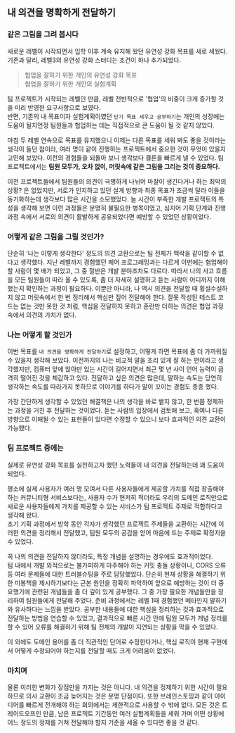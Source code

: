 ## 내 의견을 명확하게 전달하기

### 같은 그림을 그려 봅시다
새로운 레벨이 시작되면서 입학 이후 계속 유지해 왔던 유연성 강화 목표를 새로 세웠다.
기존과 달리, 레벨3의 유연성 강화 스터디는 조건이 하나 추가되었다.
> 협업을 잘하기 위한 개인의 유연성 강화 목표  
> 협업을 잘하기 위한 개인의 실험계획

팀 프로젝트가 시작되는 레벨인 만큼, 레벨 전반적으로 '협업'의 비중이 크게 증가할 것을 미리 반영한 요구사항으로 보였다.  
반면, 기존의 내 목표이자 실험계획이였던 `단기 목표 세우고 공부하기`는 개인의 성장에는 도움이 될지언정 팀원들과 협업하는 데는 직접적으로 큰 도움이 될 것 같지 않았다.

마침 두 레벨 연속으로 목표를 유지했으니 이제는 다른 목표를 세워 봐도 좋을 것이라는 생각이 들던 참이라,
여러 명이 같이 진행하는 프로젝트에서 중요한 것이 무엇이 있을지 고민해 보았다.
이전의 경험들을 되돌아 보니 생각보다 결론을 빠르게 낼 수 있었다.
팀 프로젝트에서는 **팀원 모두가, 오차 없이, 머릿속에 같은 그림을 그리는 것이 중요하다.**

이전 프로젝트들에서 팀원들의 의견이 극명하게 나뉘어 마찰이 생긴다거나 하는 최악의 상황? 은 없었지만,
서로가 인지하고 있던 설계 방향과 최종 목표가 조금씩 달라 이들을 동기화하는데 생각보다 많은 시간을 소모했었다.
늘 시간이 부족한 개발 프로젝트의 특성을 생각해 보면 이런 과정들은 분명히 불필요한 병목이였고,
심지어 기획 단계와 진행 과정 속에서 서로의 의견이 활발하게 공유되었다면 예방할 수 있었던 상황이었다.

### 어떻게 같은 그림을 그릴 것인가?
단순히 '나는 이렇게 생각한다' 정도의 의견 교환으로는 팀 전체가 맥락을 같이할 수 없다고 생각했다.
지난 레벨까지 경험했던 페어 프로그래밍과는 다르게 이번에는 협업해야 할 사람이 몇 배가 되었고, 그 중 절반은 개발 분야조차도 다르다.
따라서 나의 사고 흐름을 모든 팀원들이 따라 올 수 있도록, 좀 더 자세히 설명하고 듣는 사람이 어디까지 이해했는지 확인하는 과정이 필요하다.
이뿐만 아니라, 나 역시 의견을 전달할 때 횡설수설하지 않고 머릿속에서 한 번 정리해서 핵심만 짚어 전달해야 한다.
잘못 작성된 테스트 코드는 없는 것만 못한 것 처럼, 핵심을 전달하지 못하고 혼란만 더하는 의견은 협업 과정 속에서 의견의 가치가 없다.

### 나는 어떻게 할 것인가
이번 목표를 `내 의견을 명확하게 전달하기`로 설정하고, 어떻게 하면 목표에 좀 더 가까워질 수 있을지 생각해 보았다.
이전까지의 나는 비교적 말을 조리 있게 잘 하는 편이라고 생각했지만,
컴퓨터 앞에 앉아만 있는 시간이 길어지면서 최근 몇 년 사이 언어 능력이 급격히 떨어진 것을 체감하고 있다.
전달하고 싶은 의견은 많은데, 말하는 속도는 당연히 생각하는 속도를 따라가지 못하므로 이야기를 하다가 말이 꼬이는 경험도 종종 했다.

가장 간단하게 생각할 수 있었던 해결책은 나의 생각을 바로 뱉지 않고, 한 번쯤 정제하는 과정을 거친 후 전달하는 것이었다.
듣는 사람의 입장에서 검토해 보고, 혹여나 다른 방향으로 이해될 수 있는 표현들이 있다면 수정할 수 있으니 보다 효과적인 의견 교환이 가능했다.

### 팀 프로젝트 중에는
실제로 유연성 강화 목표를 실천하고자 했던 노력들이 내 의견을 전달하는데 꽤 도움이 되었다.

평소에 실제 사용자가 여러 명 모여서 다른 사용자들에게 제공할 가치를 직접 창출해야 하는 커뮤니티형 서비스보다는,
사용자 수가 현저히 적더라도 우리의 도메인 로직만으로 새로운 사용자들에게 가치를 제공할 수 있는 서비스가 팀 프로젝트 주제로 적합하다고 생각해 왔다.  
초기 기획 과정에서 방학 동안 각자가 생각했던 프로젝트 주제들을 교환하는 시간에 이러한 의견을 정리해서 전달했고,
팀원 모두의 공감을 얻어 마음에 드는 주제로 확정지을 수 있었다.

꼭 나의 의견을 전달하지 않더라도, 특정 개념을 설명하는 경우에도 효과적이었다.  
팀 내에서 개발 외적으로는 불가피하게 마주해야 하는 커밋 충돌 상황이나, CORS 오류 등 여러 문제들에 대한 트러블슈팅을 주로 담당했었다.
단순히 현재 상황을 해결하기 위한 미봉책을 제시하기보다는 근본 원인을 정확히 파악하여 앞으로 예방하는 것이 더 중요했기에 관련된 개념들을 좀 더 깊이 있게 공부했다.
그 중 가장 필요한 개념들만을 정리하여 팀원들에게 전달해 주었다.
준비 과정에서는 레벨 1때 경험했던 메타인지 말하기와 유사하다는 느낌을 받았다.
공부한 내용들에 대한 핵심을 정리하는 것과 효과적으로 전달하는 방법을 연습할 수 있었고,
결과적으로 빠른 시간 안에 팀원 모두가 개념 정리를 할 수 있어 오류를 해결하기 위해 팀 전체의 개발이 지연되는 상황을 막을 수 있었다.

이 외에도 도메인 용어를 좀 더 직관적인 단어로 수정한다거나,
핵심 로직이 현재 구현에서 어떻게 수정되어야 하는지를 전달할 때도 크게 어려움이 없었다.

### 마치며
물론 이러한 변화가 장점만을 가지는 것은 아니다.
내 의견을 정제하기 위한 시간이 필요하므로 의사 교환이 조금 늦어지는 것은 분명 단점이다.
또한 브레인스토밍과 같이 아이디어를 빠르게 전개해야 하는 회의에서는 제한적으로 사용할 수 밖에 없다.
모든 것은 트레이드오프인 만큼,
남은 프로젝트 기간동안 여러 실험계획들을 세워 가며 어떤 상황에 어느 정도의 정제를 거쳐 전달해야 할지 기준을 세울 수 있다면 좋을 것 같다.
